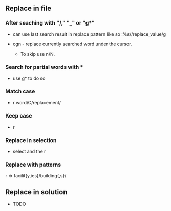 ## Replace in file

### After seaching with "/," "\_" or "g\*"

- can use last search result in replace pattern like so :%s//replace_value/g

- cgn - replace currently searched word under the cursor.
  - To skip use n/N.

### Search for partial words with \*

- use g\* to do so

### Match case

- <leader>r word\C/replacement/

### Keep case

- <leader><leader>r

### Replace in selection

- select and the <leader>r

### Replace with patterns

<leader><leader>r => facilit{y,ies}/building{,s}/

## Replace in solution

- TODO
